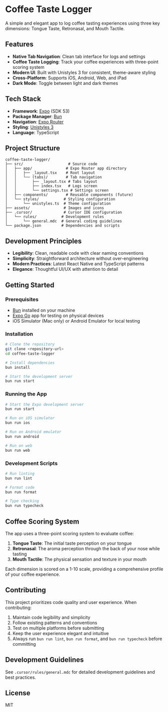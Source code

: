 # Coffee Taste Logger

A simple and elegant app to log coffee tasting experiences using three key dimensions: Tongue Taste, Retronasal, and Mouth Tactile.

## Features

- **Native Tab Navigation**: Clean tab interface for logs and settings
- **Coffee Taste Logging**: Track your coffee experiences with three-point scoring system
- **Modern UI**: Built with Unistyles 3 for consistent, theme-aware styling
- **Cross-Platform**: Supports iOS, Android, Web, and iPad
- **Dark Mode**: Toggle between light and dark themes

## Tech Stack

- **Framework**: [Expo](https://expo.dev) (SDK 53)
- **Package Manager**: [Bun](https://bun.sh)
- **Navigation**: [Expo Router](https://expo.github.io/router)
- **Styling**: [Unistyles 3](https://www.unistyl.es)
- **Language**: TypeScript

## Project Structure

```
coffee-taste-logger/
├── src/                    # Source code
│   ├── app/               # Expo Router app directory
│   │   ├── _layout.tsx    # Root layout
│   │   └── (tabs)/        # Tab navigation
│   │       ├── _layout.tsx # Tabs layout
│   │       ├── index.tsx   # Logs screen
│   │       └── settings.tsx # Settings screen
│   ├── components/        # Reusable components (future)
│   └── styles/           # Styling configuration
│       └── unistyles.ts  # Theme configuration
├── assets/               # Images and icons
├── .cursor/              # Cursor IDE configuration
│   └── rules/           # Development rules
│       └── general.mdc  # General coding guidelines
└── package.json         # Dependencies and scripts
```

## Development Principles

- **Legibility**: Clean, readable code with clear naming conventions
- **Simplicity**: Straightforward architecture without over-engineering
- **Modern Practices**: Latest React Native and TypeScript patterns
- **Elegance**: Thoughtful UI/UX with attention to detail

## Getting Started

### Prerequisites

- [Bun](https://bun.sh) installed on your machine
- [Expo Go](https://expo.dev/client) app for testing on physical devices
- iOS Simulator (Mac only) or Android Emulator for local testing

### Installation

```bash
# Clone the repository
git clone <repository-url>
cd coffee-taste-logger

# Install dependencies
bun install

# Start the development server
bun run start
```

### Running the App

```bash
# Start the Expo development server
bun run start

# Run on iOS simulator
bun run ios

# Run on Android emulator
bun run android

# Run on web
bun run web
```

### Development Scripts

```bash
# Run linting
bun run lint

# Format code
bun run format

# Type checking
bun run typecheck
```

## Coffee Scoring System

The app uses a three-point scoring system to evaluate coffee:

1. **Tongue Taste**: The initial taste perception on your tongue
2. **Retronasal**: The aroma perception through the back of your nose while tasting
3. **Mouth Tactile**: The physical sensation and texture in your mouth

Each dimension is scored on a 1-10 scale, providing a comprehensive profile of your coffee experience.

## Contributing

This project prioritizes code quality and user experience. When contributing:

1. Maintain code legibility and simplicity
2. Follow existing patterns and conventions
3. Test on multiple platforms before submitting
4. Keep the user experience elegant and intuitive
5. Always run `bun run lint`, `bun run format`, and `bun run typecheck` before committing

## Development Guidelines

See `.cursor/rules/general.mdc` for detailed development guidelines and best practices.

## License

MIT